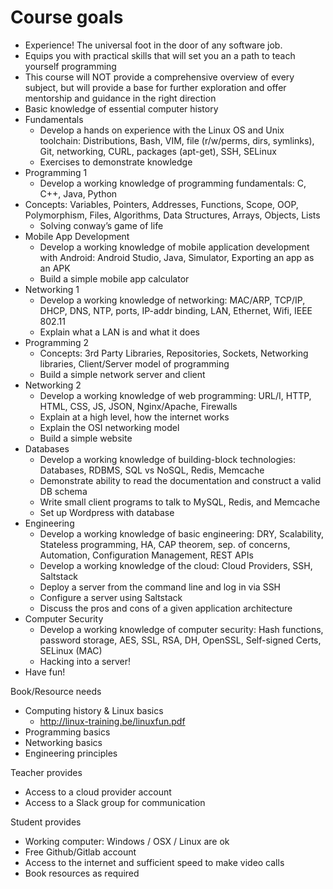 # Course goals

- Experience! The universal foot in the door of any software job.
- Equips you with practical skills that will set you an a path to teach yourself programming
- This course will NOT provide a comprehensive overview of every subject, but will provide a base for further exploration and offer mentorship and guidance in the right direction
- Basic knowledge of essential computer history
- Fundamentals
	- Develop a hands on experience with the Linux OS and Unix toolchain: Distributions, Bash, VIM, file (r/w/perms, dirs, symlinks), Git, networking, CURL, packages (apt-get), SSH, SELinux
	- Exercises to demonstrate knowledge
- Programming 1
	- Develop a working knowledge of programming fundamentals: C, C++, Java, Python
- Concepts: Variables, Pointers, Addresses, Functions, Scope, OOP, Polymorphism, Files, Algorithms, Data Structures, Arrays, Objects, Lists
	- Solving conway’s game of life
- Mobile App Development
	- Develop a working knowledge of mobile application development with Android: Android Studio, Java, Simulator, Exporting an app as an APK
	- Build a simple mobile app calculator
- Networking 1
	- Develop a working knowledge of networking: MAC/ARP, TCP/IP, DHCP, DNS, NTP, ports, IP-addr binding, LAN, Ethernet, Wifi, IEEE 802.11
	- Explain what a LAN is and what it does
- Programming 2
	- Concepts: 3rd Party Libraries, Repositories, Sockets, Networking libraries, Client/Server model of programming
	- Build a simple network server and client
- Networking 2
	- Develop a working knowledge of web programming: URL/I, HTTP, HTML, CSS, JS, JSON, Nginx/Apache, Firewalls
	- Explain at a high level, how the internet works
	- Explain the OSI networking model
	- Build a simple website
- Databases
	- Develop a working knowledge of building-block technologies: Databases, RDBMS, SQL vs NoSQL, Redis, Memcache
	- Demonstrate ability to read the documentation and construct a valid DB schema
	- Write small client programs to talk to MySQL, Redis, and Memcache
	- Set up Wordpress with database
- Engineering
	- Develop a working knowledge of basic engineering: DRY, Scalability, Stateless programming, HA, CAP theorem, sep. of concerns, Automation, Configuration Management, REST APIs
	- Develop a working knowledge of the cloud: Cloud Providers, SSH, Saltstack
	- Deploy a server from the command line and log in via SSH
	- Configure a server using Saltstack
	- Discuss the pros and cons of a given application architecture
- Computer Security
	- Develop a working knowledge of computer security: Hash functions, password storage, AES, SSL, RSA, DH, OpenSSL, Self-signed Certs, SELinux (MAC)
	- Hacking into a server!
- Have fun!

Book/Resource needs

- Computing history & Linux basics
	- http://linux-training.be/linuxfun.pdf
- Programming basics
- Networking basics
- Engineering principles

Teacher provides

- Access to a cloud provider account
- Access to a Slack group for communication

Student provides

- Working computer: Windows / OSX / Linux are ok
- Free Github/Gitlab account
- Access to the internet and sufficient speed to make video calls
- Book resources as required

